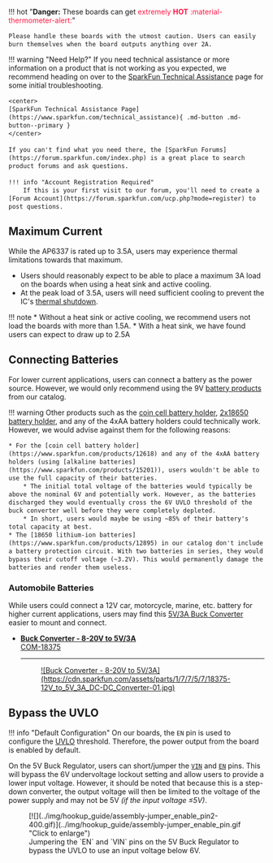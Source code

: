 !!! hot "**Danger:** These boards can get <span style="color: #ff1744;">extremely **HOT** :material-thermometer-alert:</span>"
	
	Please handle these boards with the utmost caution. Users can easily burn themselves when the board outputs anything over 2A. 

!!! warning "Need Help?"
    If you need technical assistance or more information on a product that is not working as you expected, we recommend heading on over to the [SparkFun Technical Assistance](https://www.sparkfun.com/technical_assistanc) page for some initial troubleshooting.

    <center>
    [SparkFun Technical Assistance Page](https://www.sparkfun.com/technical_assistance){ .md-button .md-button--primary }
    </center>
    
    If you can't find what you need there, the [SparkFun Forums](https://forum.sparkfun.com/index.php) is a great place to search product forums and ask questions.
    
    !!! info "Account Registration Required"
        If this is your first visit to our forum, you'll need to create a [Forum Account](https://forum.sparkfun.com/ucp.php?mode=register) to post questions.

## Maximum Current
While the AP6337 is rated up to 3.5A, users may experience thermal limitations towards that maximum.

* Users should reasonably expect to be able to place a maximum 3A load on the boards when using a heat sink and active cooling. 
* At the peak load of 3.5A, users will need sufficient cooling to prevent the IC's [thermal shutdown](#thermal-characteristics "The AP63357 has a 170&deg;C (338&deg;F) thermal shutdown temperature.").

!!! note
    * Without a heat sink or active cooling, we recommend users not load the boards with more than 1.5A.
    * With a heat sink, we have found users can expect to draw up to 2.5A
		
## Connecting Batteries
For lower current applications, users can connect a battery as the power source. However, we would only recommend using the 9V [battery products](https://www.sparkfun.com/categories/54) from our catalog.

!!! warning
    Other products such as the [coin cell battery holder](https://www.sparkfun.com/products/12618), [2x18650 battery holder](https://www.sparkfun.com/products/12900), and any of the 4xAA battery holders could technically work. However, we would advise against them for the following reasons:

    * For the [coin cell battery holder](https://www.sparkfun.com/products/12618) and any of the 4xAA battery holders (using [alkaline batteries](https://www.sparkfun.com/products/15201)), users wouldn't be able to use the full capacity of their batteries.
        * The initial total voltage of the batteries would typically be above the nominal 6V and potentially work. However, as the batteries discharged they would eventually cross the 6V UVLO threshold of the buck converter well before they were completely depleted.
        * In short, users would maybe be using ~85% of their battery's total capacity at best.
    * The [18650 lithium-ion batteries](https://www.sparkfun.com/products/12895) in our catalog don't include a battery protection circuit. With two batteries in series, they would bypass their cutoff voltage (~3.2V). This would permanently damage the batteries and render them useless.

### Automobile Batteries
While users could connect a 12V car, motorcycle, marine, etc. battery for higher current applications, users may find this [5V/3A Buck Converter](https://www.sparkfun.com/products/18375) easier to mount and connect.

<div class="grid cards" markdown>

-   <a href="https://www.sparkfun.com/products/18375">**Buck Converter - 8-20V to 5V/3A**<br>
	COM-18375

	---

	<figure markdown>
	![Buck Converter - 8-20V to 5V/3A](https://cdn.sparkfun.com/assets/parts/1/7/7/5/7/18375-12V_to_5V_3A_DC-DC_Converter-01.jpg)
	</figure></a>

</div>


## Bypass the UVLO
!!! info "Default Configuration"
    On our boards, the `EN` pin is used to configure the [UVLO](../hardware_overview/#undervoltage-lockout "Undervoltage Lockout") threshold. Therefore, the power output from the board is enabled by default.

On the 5V Buck Regulator, users can short/jumper the [`VIN`](../hardware_overview/#power "Input Voltage") and [`EN`](../hardware_overview/#power-control "Enable Pin") pins. This will bypass the 6V undervoltage lockout setting and allow users to provide a lower input voltage. However, it should be noted that because this is a step-down converter, the output voltage will then be limited to the voltage of the power supply and may not be 5V *(if the input voltage ≤5V)*.

<figure markdown>
[![](../img/hookup_guide/assembly-jumper_enable_pin2-400.gif)](../img/hookup_guide/assembly-jumper_enable_pin.gif "Click to enlarge")
<figcaption markdown>
Jumpering the `EN` and `VIN` pins on the 5V Buck Regulator to bypass the UVLO to use an input voltage below 6V.
</figcaption>
</figure>
